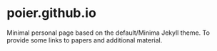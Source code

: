 # poier.github.io

Minimal personal page based on the default/Minima Jekyll theme.
To provide some links to papers and additional material.

